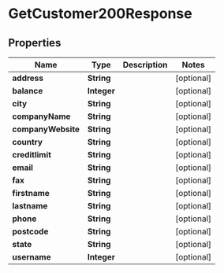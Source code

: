 

# GetCustomer200Response


## Properties

| Name | Type | Description | Notes |
|------------ | ------------- | ------------- | -------------|
|**address** | **String** |  |  [optional] |
|**balance** | **Integer** |  |  [optional] |
|**city** | **String** |  |  [optional] |
|**companyName** | **String** |  |  [optional] |
|**companyWebsite** | **String** |  |  [optional] |
|**country** | **String** |  |  [optional] |
|**creditlimit** | **String** |  |  [optional] |
|**email** | **String** |  |  [optional] |
|**fax** | **String** |  |  [optional] |
|**firstname** | **String** |  |  [optional] |
|**lastname** | **String** |  |  [optional] |
|**phone** | **String** |  |  [optional] |
|**postcode** | **String** |  |  [optional] |
|**state** | **String** |  |  [optional] |
|**username** | **Integer** |  |  [optional] |



